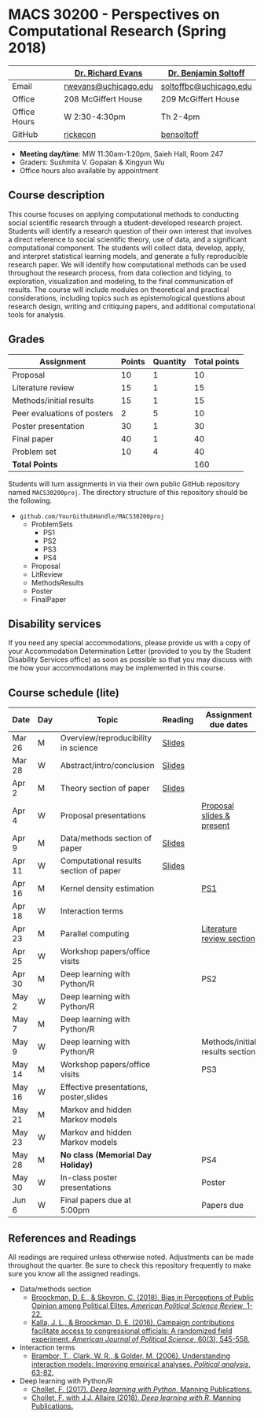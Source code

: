 # MACS 30200 - Perspectives on Computational Research (Spring 2018)

|  | [Dr. Richard Evans](https://sites.google.com/site/rickecon/) | [Dr. Benjamin Soltoff](http://www.bensoltoff.com/) |
|--------------|--------------------------------------------------------------|----------------------------------------------------|
| Email | rwevans@uchicago.edu | soltoffbc@uchicago.edu |
| Office | 208 McGiffert House | 209 McGiffert House |
| Office Hours | W 2:30-4:30pm | Th 2-4pm |
| GitHub | [rickecon](https://github.com/rickecon) | [bensoltoff](https://github.com/bensoltoff) |

* **Meeting day/time**: MW 11:30am-1:20pm, Saieh Hall, Room 247
* Graders: Sushmita V. Gopalan & Xingyun Wu
* Office hours also available by appointment

## Course description

This course focuses on applying computational methods to conducting social scientific research through a student-developed research project. Students will identify a research question of their own interest that involves a direct reference to social scientific theory, use of data, and a significant computational component. The students will collect data, develop, apply, and interpret statistical learning models, and generate a fully reproducible research paper. We will identify how computational methods can be used throughout the research process, from data collection and tidying, to exploration, visualization and modeling, to the final communication of results. The course will include modules on theoretical and practical considerations, including topics such as epistemological questions about research design, writing and critiquing papers, and additional computational tools for analysis.

## Grades

|     Assignment              | Points | Quantity | Total points |
|-----------------------------|--------|----------|--------------|
| Proposal                    |    10  |      1   |        10    |
| Literature review           |    15  |      1   |        15    |
| Methods/initial results     |    15  |      1   |        15    |
| Peer evaluations of posters |     2  |      5   |        10    |
| Poster presentation         |    30  |      1   |        30    |
| Final paper                 |    40  |      1   |        40    |
| Problem set                 |    10  |      4   |        40    |
| **Total Points**            |        |          |       160    |

Students will turn assignments in via their own public GitHub repository named `MACS30200proj`. The directory structure of this repository should be the following.

* `github.com/YourGithubHandle/MACS30200proj`
  * ProblemSets
    * PS1
    * PS2
    * PS3
    * PS4
  * Proposal
  * LitReview
  * MethodsResults
  * Poster
  * FinalPaper


## Disability services

If you need any special accommodations, please provide us with a copy of your Accommodation Determination Letter (provided to you by the Student Disability Services office) as soon as possible so that you may discuss with me how your accommodations may be implemented in this course.


## Course schedule (lite)

| Date | Day | Topic | Reading | Assignment due dates |
|--------|-----|---------------------------|-------------|---------------------------------|
| Mar 26 | M | Overview/reproducibility in science | [Slides](slides/fundamentals-slides.html) |  |
| Mar 28 | W | Abstract/intro/conclusion | [Slides](slides/IntroAbsConcl_slides.pdf) |  |
| Apr  2 | M | Theory section of paper | [Slides](slides/TheorySection_slides.pdf) |  |
| Apr  4 | W | Proposal presentations |  | [Proposal slides & present](assignments/project-proposal.md) |
| Apr  9 | M | Data/methods section of paper | [Slides](slides/data-methods-slides.html) |  |
| Apr 11 | W | Computational results section of paper | [Slides](slides/results-slides.html) |  |
| Apr 16 | M | Kernel density estimation |  | [PS1](ps1.md) |
| Apr 18 | W | Interaction terms |  |  |
| Apr 23 | M | Parallel computing |  | [Literature review section](assignments/lit-review.md) |
| Apr 25 | W | Workshop papers/office visits |  |  |
| Apr 30 | M | Deep learning with Python/R |  | PS2 |
| May  2 | W | Deep learning with Python/R |  |  |
| May  7 | M | Deep learning with Python/R |  |  |
| May  9 | W | Deep learning with Python/R |  | Methods/initial results section |
| May 14 | M | Workshop papers/office visits |  | PS3 |
| May 16 | W | Effective presentations, poster,slides |  |  |
| May 21 | M | Markov and hidden Markov models |  |  |
| May 23 | W | Markov and hidden Markov models |  |  |
| May 28 | M | **No class (Memorial Day Holiday)** |  | PS4 |
| May 30 | W | In-class poster presentations |  | Poster |
| Jun  6 | W | Final papers due at 5:00pm |  | Papers due |

## References and Readings ##

All readings are required unless otherwise noted. Adjustments can be made throughout the quarter. Be sure to check this repository frequently to make sure you know all the assigned readings.

* Data/methods section
    * [Broockman, D. E., & Skovron, C. (2018). Bias in Perceptions of Public Opinion among Political Elites. *American Political Science Review*, 1-22.](https://www.cambridge.org/core/journals/american-political-science-review/article/bias-in-perceptions-of-public-opinion-among-political-elites/2EF080E04D3AAE6AC1C894F52642E706/share/1bd83a8a05b6ac177c51e7a19aee1c55f3ef4b97)
    * [Kalla, J. L., & Broockman, D. E. (2016). Campaign contributions facilitate access to congressional officials: A randomized field experiment. *American Journal of Political Science*, 60(3), 545-558.](https://onlinelibrary.wiley.com/doi/full/10.1111/ajps.12180)
* Interaction terms
    * [Brambor, T., Clark, W. R., & Golder, M. (2006). Understanding interaction models: Improving empirical analyses. *Political analysis*, 63-82.](http://www.jstor.org.proxy.uchicago.edu/stable/25791835)
* Deep learning with Python/R
    * [Chollet, F. (2017). *Deep learning with Python*. Manning Publications.](https://www.manning.com/books/deep-learning-with-python)
    * [Chollet, F. with J.J. Allaire (2018). *Deep learning with R*. Manning Publications.](https://www.manning.com/books/deep-learning-with-r)

